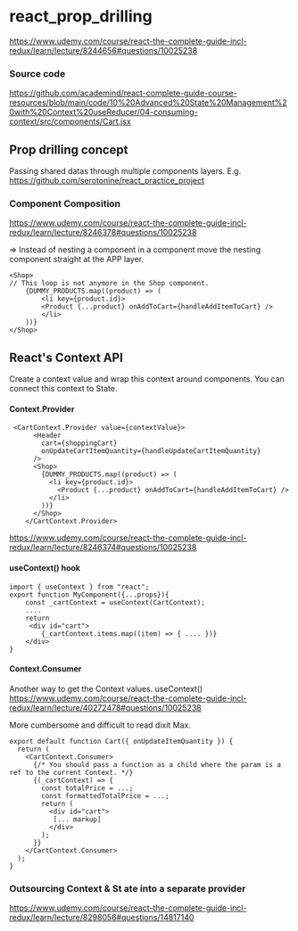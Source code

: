 # react_prop_drilling

https://www.udemy.com/course/react-the-complete-guide-incl-redux/learn/lecture/8244656#questions/10025238

### Source code

https://github.com/academind/react-complete-guide-course-resources/blob/main/code/10%20Advanced%20State%20Management%20with%20Context%20useReducer/04-consuming-context/src/components/Cart.jsx

## Prop drilling concept

Passing shared datas through multiple components layers.
E.g. https://github.com/serotonine/react_practice_project

### Component Composition

https://www.udemy.com/course/react-the-complete-guide-incl-redux/learn/lecture/8246378#questions/10025238

=> Instead of nesting a component in a component move the nesting component straight at the APP layer.

```
<Shop>
// This loop is not anymore in the Shop component.
    {DUMMY_PRODUCTS.map((product) => (
        <li key={product.id}>
        <Product {...product} onAddToCart={handleAddItemToCart} />
        </li>
    ))}
</Shop>
```

## React's Context API

Create a context value and wrap this context around components.
You can connect this context to State.

#### Context.Provider

```
 <CartContext.Provider value={contextValue}>
      <Header
        cart={shoppingCart}
        onUpdateCartItemQuantity={handleUpdateCartItemQuantity}
      />
      <Shop>
        {DUMMY_PRODUCTS.map((product) => (
          <li key={product.id}>
            <Product {...product} onAddToCart={handleAddItemToCart} />
          </li>
        ))}
      </Shop>
    </CartContext.Provider>
```

https://www.udemy.com/course/react-the-complete-guide-incl-redux/learn/lecture/8246374#questions/10025238

#### useContext() hook

```
import { useContext } from "react";
export function MyComponent({...props}){
    const _cartContext = useContext(CartContext);
    ....
    return
     <div id="cart">
        {_cartContext.items.map((item) => { .... })}
    </div>
}
```

#### Context.Consumer

Another way to get the Context values. useContext()
https://www.udemy.com/course/react-the-complete-guide-incl-redux/learn/lecture/40272478#questions/10025238

More cumbersome and difficult to read dixit Max.

```
export default function Cart({ onUpdateItemQuantity }) {
  return (
    <CartContext.Consumer>
      {/* You should pass a function as a child where the param is a ref to the current Context. */}
      {(_cartContext) => {
        const totalPrice = ...;
        const formattedTotalPrice = ...;
        return (
          <div id="cart">
           [... markup]
          </div>
        );
      }}
    </CartContext.Consumer>
  );
}

```

### Outsourcing Context & St ate into a separate provider

https://www.udemy.com/course/react-the-complete-guide-incl-redux/learn/lecture/8298056#questions/14817140
